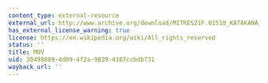 ```yaml
---
content_type: external-resource
external_url: http://www.archive.org/download/MITRES21F.01S10_KATAKANA_EXERCISES/2c8.mov
has_external_license_warning: true
license: https://en.wikipedia.org/wiki/All_rights_reserved
status: ''
title: MOV
uid: 30490889-4d09-4f2a-9839-4387ccbdb731
wayback_url: ''
---
```

